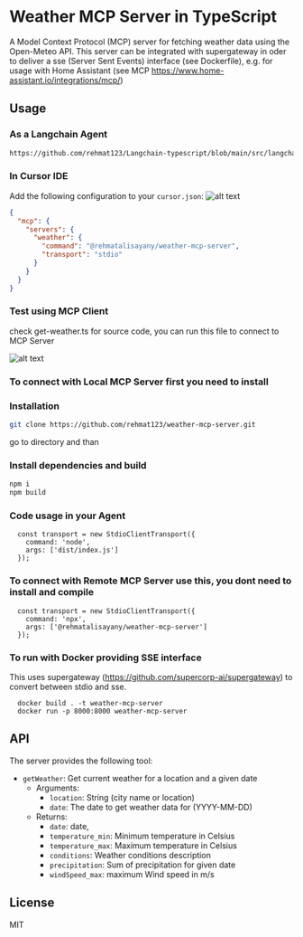 # Weather MCP Server in TypeScript

A Model Context Protocol (MCP) server for fetching weather data using the Open-Meteo API. This server can be integrated with supergateway in oder to deliver a sse (Server Sent Events) interface (see Dockerfile), e.g. for usage with Home Assistant (see MCP https://www.home-assistant.io/integrations/mcp/)

## Usage

### As a Langchain Agent

```bash
https://github.com/rehmat123/Langchain-typescript/blob/main/src/langchain/weather.ts
```

### In Cursor IDE

Add the following configuration to your `cursor.json`:
![alt text](image.png)

```json
{
  "mcp": {
    "servers": {
      "weather": {
        "command": "@rehmatalisayany/weather-mcp-server",
        "transport": "stdio"
      }
    }
  }
}
```

### Test using MCP Client

check get-weather.ts for source code, you can run this file to connect to MCP Server

![alt text](image-1.png)

### To connect with Local MCP Server first you need to install 

### Installation

```bash
git clone https://github.com/rehmat123/weather-mcp-server.git
```

go to directory and than
### Install dependencies and build
```bash
npm i
npm build
```

### Code usage in your Agent
 ```
   const transport = new StdioClientTransport({
     command: 'node',
     args: ['dist/index.js']
   });
```

### To connect with Remote MCP Server use this, you dont need to install and compile
```
  const transport = new StdioClientTransport({
    command: 'npx',
    args: ['@rehmatalisayany/weather-mcp-server']
  });

```
### To run with Docker providing SSE interface
This uses supergateway (https://github.com/supercorp-ai/supergateway) to convert between stdio and sse.
```
  docker build . -t weather-mcp-server
  docker run -p 8000:8000 weather-mcp-server
```

## API

The server provides the following tool:

- `getWeather`: Get current weather for a location and a given date
  - Arguments:
    - `location`: String (city name or location)
    - `date`: The date to get weather data for (YYYY-MM-DD)
  - Returns:
    - `date`: date,
    - `temperature_min`: Minimum temperature in Celsius
    - `temperature_max`: Maximum temperature in Celsius
    - `conditions`: Weather conditions description
    - `precipitation`: Sum of precipitation for given date
    - `windSpeed_max`: maximum Wind speed in m/s

## License

MIT 
